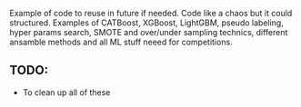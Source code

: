 Example of code to reuse in future if needed.
Code like a chaos but it could structured.
Examples of CATBoost, XGBoost, LightGBM, pseudo labeling, hyper params search, SMOTE and over/under sampling technics,
different ansamble methods and all ML stuff neeed for competitions.

## TODO:
- To clean up all of these
